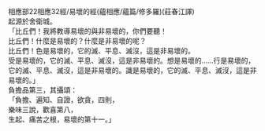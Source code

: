 相應部22相應32經/易壞的經(蘊相應/蘊篇/修多羅)(莊春江譯)  
起源於舍衛城。  
「比丘們！我將教導易壞的與非易壞的，你們要聽！  
比丘們！什麼是易壞的？什麼是非易壞的呢？  
比丘們！色是易壞的，它的滅、平息、滅沒，這是非易壞的。  
受是易壞的，它的滅、平息、滅沒，這是非易壞的。想是易壞的……行是易壞的，它的滅、平息、滅沒，這是非易壞的。識是易壞的，它的滅、平息、滅沒，這是非易壞的。」  
負擔品第三，其攝頌：  
「負擔、遍知、自證，欲貪，四則，  
樂味三說，歡喜第八，  
生起、痛苦之根，易壞的第十一。」  
  
  
